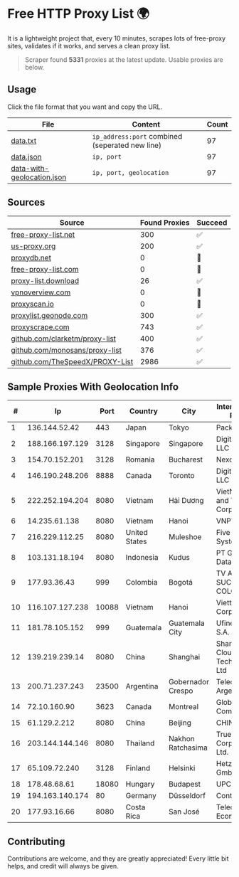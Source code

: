 
# Free HTTP Proxy List 🌍

It is a lightweight project that, every 10 minutes, scrapes lots of free-proxy sites, validates if it works, and serves a clean proxy list.


> Scraper found **5331** proxies at the latest update. Usable proxies are below.

## Usage

Click the file format that you want and copy the URL.


|File|Content|Count|
|----|-------|-----|
|[data.txt](https://raw.githubusercontent.com/themiralay/Proxy-List-World/master/data.txt)|`ip_address:port` combined (seperated new line)|97|
|[data.json](https://raw.githubusercontent.com/themiralay/Proxy-List-World/master/data.json)|`ip, port`|97|
|[data-with-geolocation.json](https://raw.githubusercontent.com/themiralay/Proxy-List-World/master/data-with-geolocation.json)|`ip, port, geolocation`|97|

## Sources

|Source|Found Proxies|Succeed|
|------|-------------|-------|
|[free-proxy-list.net](https://free-proxy-list.net)|300|✅|
|[us-proxy.org](https://www.us-proxy.org)|200|✅|
|[proxydb.net](http://proxydb.net)|0|🚫|
|[free-proxy-list.com](https://free-proxy-list.com/?page=&port=&type%5B%5D=http&type%5B%5D=https&up_time=0&search=Search)|0|🚫|
|[proxy-list.download](https://www.proxy-list.download/HTTP)|26|✅|
|[vpnoverview.com](https://vpnoverview.com/privacy/anonymous-browsing/free-proxy-servers)|0|🚫|
|[proxyscan.io](https://www.proxyscan.io)|0|🚫|
|[proxylist.geonode.com](https://proxylist.geonode.com/api/proxy-list?limit=300&page=1&sort_by=lastChecked&sort_type=desc&protocols=http,https)|300|✅|
|[proxyscrape.com](https://api.proxyscrape.com/v2/?request=displayproxies&protocol=http&timeout=10000&country=all&ssl=all&anonymity=all)|743|✅|
|[github.com/clarketm/proxy-list](https://raw.githubusercontent.com/clarketm/proxy-list/master/proxy-list-raw.txt)|400|✅|
|[github.com/monosans/proxy-list](https://raw.githubusercontent.com/monosans/proxy-list/main/proxies/http.txt)|376|✅|
|[github.com/TheSpeedX/PROXY-List](https://raw.githubusercontent.com/TheSpeedX/PROXY-List/master/http.txt)|2986|✅|


## Sample Proxies With Geolocation Info

|#|Ip|Port|Country|City|Internet Service Provider|
|-|--|----|-------|----|-------------------------|
|1|136.144.52.42|443|Japan|Tokyo|Packet Host, Inc.|
|2|188.166.197.129|3128|Singapore|Singapore|DigitalOcean, LLC|
|3|154.70.152.201|3128|Romania|Bucharest|NexonHost Srl|
|4|146.190.248.206|8888|Canada|Toronto|DigitalOcean, LLC|
|5|222.252.194.204|8080|Vietnam|Hải Dương|VietNam Post and Telecom Corporation|
|6|14.235.61.138|8080|Vietnam|Hanoi|VNPT|
|7|216.229.112.25|8080|United States|Muleshoe|Five Area Systems, LLC|
|8|103.131.18.194|8080|Indonesia|Kudus|PT Global Media Data Prima|
|9|177.93.36.43|999|Colombia|Bogotá|TV AZTECA SUCURSAL COLOMBIA|
|10|116.107.127.238|10088|Vietnam|Hanoi|Viettel Corporation|
|11|181.78.105.152|999|Guatemala|Guatemala City|Ufinet Panama S.A.|
|12|139.219.239.14|8080|China|Shanghai|Shanghai Blue Cloud Technology Co., Ltd|
|13|200.71.237.243|23500|Argentina|Gobernador Crespo|Telecom Argentina S.A.|
|14|72.10.160.90|3623|Canada|Montreal|GloboTech Communications|
|15|61.129.2.212|8080|China|Beijing|CHINANET|
|16|203.144.144.146|8080|Thailand|Nakhon Ratchasima|True Internet Corporation CO. Ltd.|
|17|65.109.72.240|3128|Finland|Helsinki|Hetzner Online GmbH|
|18|178.48.68.61|18080|Hungary|Budapest|UPC|
|19|194.163.140.174|80|Germany|Düsseldorf|Contabo GmbH|
|20|177.93.16.66|8080|Costa Rica|San José|Telecable Economico S.A|



## Contributing

Contributions are welcome, and they are greatly appreciated! Every
little bit helps, and credit will always be given.

